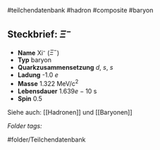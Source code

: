 #teilchendatenbank  #hadron  #composite  #baryon 
## Steckbrief: $\Xi^-$


- **Name** Xi⁻ ($\Xi^-$)
- **Typ** baryon
- **Quarkzusammensetzung** $d$, $s$, $s$
- **Ladung** -1.0 $e$
- **Masse** 1.322 MeV/c$^2$
- **Lebensdauer** $1.639e-10$ s
- **Spin** 0.5



Siehe auch:  [[Hadronen]] und [[Baryonen]]




 *Folder tags:*

#folder/Teilchendatenbank
